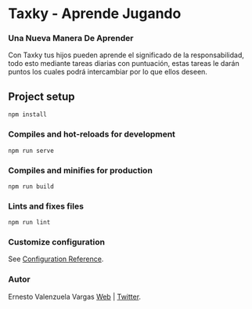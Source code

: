 # Taxky - Aprende Jugando

### Una Nueva Manera De Aprender

Con Taxky tus hijos pueden aprende el significado de la responsabilidad, todo esto mediante tareas diarias con puntuación, estas tareas le darán puntos los cuales podrá intercambiar por lo que ellos deseen.

## Project setup

```
npm install
```

### Compiles and hot-reloads for development

```
npm run serve
```

### Compiles and minifies for production

```
npm run build
```

### Lints and fixes files

```
npm run lint
```

### Customize configuration

See [Configuration Reference](https://cli.vuejs.org/config/).

### Autor

Ernesto Valenzuela Vargas [Web](https://netov.dev) | [Twitter](https://twitter.com/neto_dev).
